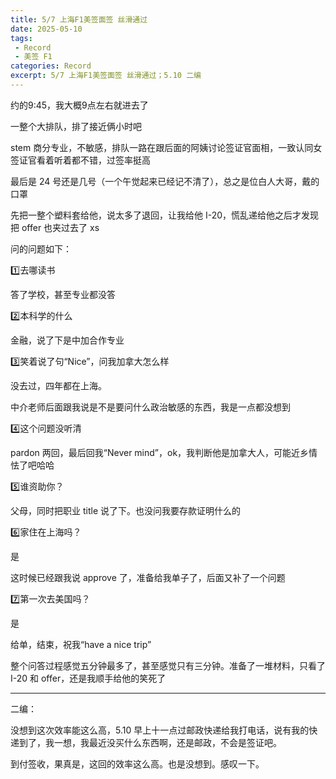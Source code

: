 ```yaml
---
title: 5/7 上海F1美签面签 丝滑通过
date: 2025-05-10
tags: 
 - Record
 - 美签 F1
categories: Record
excerpt: 5/7 上海F1美签面签 丝滑通过；5.10 二编
---
```



约的9:45，我大概9点左右就进去了

一整个大排队，排了接近俩小时吧

stem 商分专业，不敏感，排队一路在跟后面的阿姨讨论签证官面相，一致认同女签证官看着听着都不错，过签率挺高

最后是 24 号还是几号（一个午觉起来已经记不清了），总之是位白人大哥，戴的口罩

先把一整个塑料套给他，说太多了退回，让我给他 I-20，慌乱递给他之后才发现把 offer 也夹过去了 xs

问的问题如下：

1️⃣去哪读书

答了学校，甚至专业都没答

2️⃣本科学的什么

金融，说了下是中加合作专业

3️⃣笑着说了句“Nice”，问我加拿大怎么样

没去过，四年都在上海。

中介老师后面跟我说是不是要问什么政治敏感的东西，我是一点都没想到

4️⃣这个问题没听清

pardon 两回，最后回我“Never mind”，ok，我判断他是加拿大人，可能近乡情怯了吧哈哈

5️⃣谁资助你？

父母，同时把职业 title 说了下。也没问我要存款证明什么的

6️⃣家住在上海吗？

是

这时候已经跟我说 approve 了，准备给我单子了，后面又补了一个问题

7️⃣第一次去美国吗？

是

给单，结束，祝我“have a nice trip”

整个问答过程感觉五分钟最多了，甚至感觉只有三分钟。准备了一堆材料，只看了 I-20 和 offer，还是我顺手给他的笑死了

---

二编：

没想到这次效率能这么高，5.10 早上十一点过邮政快递给我打电话，说有我的快递到了，我一想，我最近没买什么东西啊，还是邮政，不会是签证吧。

到付签收，果真是，这回的效率这么高。也是没想到。感叹一下。
